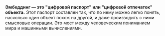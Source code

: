 **Эмбеддинг — это "цифровой паспорт" или "цифровой отпечаток" объекта.** Этот паспорт составлен так, что по нему можно легко понять, насколько один объект похож на другой, и даже производить с ними смысловые операции. Это мост между человеческим пониманием мира и машинными вычислениями.